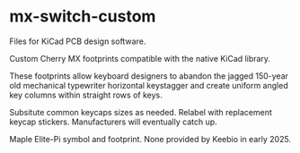 # mx-switch-custom

Files for KiCad PCB design software.

Custom Cherry MX footprints compatible with the native KiCad library.

These footprints allow keyboard designers to abandon the jagged 150-year old
mechanical typewriter horizontal keystagger and create uniform angled
key columns within straight rows of keys.

Subsitute common keycaps sizes as needed. Relabel with replacement keycap stickers. Manufacturers will eventually catch up.

Maple Elite-Pi symbol and footprint. None provided by Keebio in early 2025.
